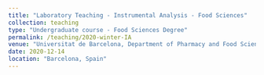 ```yaml
---
title: "Laboratory Teaching - Instrumental Analysis - Food Sciences"
collection: teaching
type: "Undergraduate course - Food Sciences Degree"
permalink: /teaching/2020-winter-IA
venue: "Universitat de Barcelona, Department of Pharmacy and Food Sciences"
date: 2020-12-14
location: "Barcelona, Spain"
---
```


